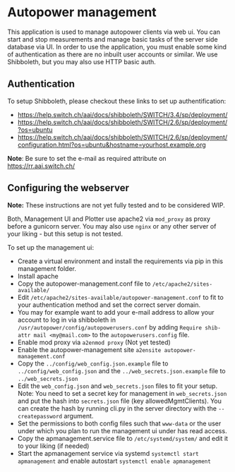 # Autopower management

This application is used to manage autopower clients via web ui. You can start and stop measurements and manage basic tasks of the server side database via UI. 
In order to use the application, you must enable some kind of authentication as there are no inbuilt user accounts or similar. We use Shibboleth, but you may also use HTTP basic auth.

## Authentication

To setup Shibboleth, please checkout these links to set up authentification: 
* https://help.switch.ch/aai/docs/shibboleth/SWITCH/3.4/sp/deployment/
* https://help.switch.ch/aai/docs/shibboleth/SWITCH/2.6/sp/deployment/?os=ubuntu
* https://help.switch.ch/aai/docs/shibboleth/SWITCH/2.6/sp/deployment/configuration.html?os=ubuntu&hostname=yourhost.example.org

**Note**: Be sure to set the e-mail as required attribute on https://rr.aai.switch.ch/

## Configuring the webserver

**Note:** These instructions are not yet fully tested and to be considered WIP.

Both, Management UI and Plotter use apache2 via `mod_proxy` as proxy before a gunicorn server. You may also use `nginx` or any other server of your liking - but this setup is not tested.

To set up the management ui:
* Create a virtual environment and install the requirements via pip in this management folder.
* Install apache
* Copy the autopower-management.conf file to `/etc/apache2/sites-available/`
* Edit `/etc/apache2/sites-available/autopower-management.conf` to fit to your authentication method and set the correct server domain.
* You may for example want to add your e-mail address to allow your account to log in via shibboleth in `/usr/autopower/config/autopowerusers.conf` by adding `Require shib-attr mail <my@mail.com>` to the `autopowerusers.config` file.
* Enable mod proxy via `a2enmod proxy` (Not yet tested)
* Enable the autopower-management site `a2ensite autopower-management.conf`
* Copy the `../config/web_config.json.example` file to `../config/web_config.json` and the `../web_secrets.json.example` file to `../web_secrets.json`
* Edit the `web_config.json` and `web_secrets.json` files to fit your setup. Note: You need to set a secret key for management in `web_secrets.json` and put the hash into `secrets.json` file (key allowedMgmtClients). You can create the hash by running cli.py in the server directory with the `--createpassword` argument.
* Set the permissions to both config files such that `www-data` or the user under which you plan to run the management ui under has read access.
* Copy the apmanagement.service file to `/etc/systemd/system/` and edit it to your liking (if needed)
* Start the apmanagement service via systemd `systemctl start apmanagement` and enable autostart `systemctl enable apmanagement`

